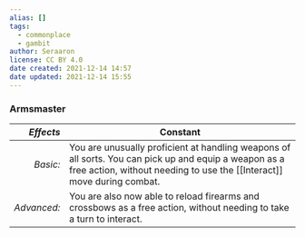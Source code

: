 ```yaml
---
alias: []
tags:
  - commonplace
  - gambit
author: Seraaron
license: CC BY 4.0
date created: 2021-12-14 14:57
date updated: 2021-12-14 15:55
---
```


### Armsmaster

|   _Effects_ | Constant                                                                                                                                                                        |
| ----------: | ------------------------------------------------------------------------------------------------------------------------------------------------------------------------------- |
|    _Basic:_ | You are unusually proficient at handling weapons of all sorts. You can pick up and equip a weapon as a free action, without needing to use the [[Interact]] move during combat. |
| _Advanced:_ | You are also now able to reload firearms and crossbows as a free action, without needing to take a turn to interact.                                                            |
